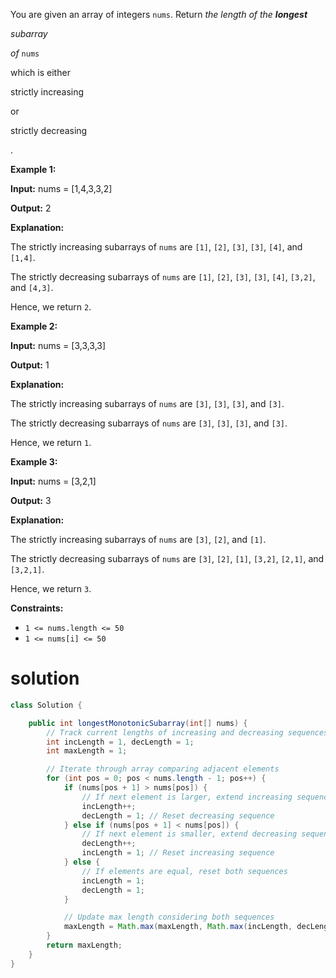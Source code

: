 You are given an array of integers `nums`. Return *the length of the **longest*** 

*subarray*

 *of* `nums`

 which is either 

strictly increasing

 or 

strictly decreasing

.



 

**Example 1:**

**Input:** nums = [1,4,3,3,2]

**Output:** 2

**Explanation:**

The strictly increasing subarrays of `nums` are `[1]`, `[2]`, `[3]`, `[3]`, `[4]`, and `[1,4]`.

The strictly decreasing subarrays of `nums` are `[1]`, `[2]`, `[3]`, `[3]`, `[4]`, `[3,2]`, and `[4,3]`.

Hence, we return `2`.

**Example 2:**

**Input:** nums = [3,3,3,3]

**Output:** 1

**Explanation:**

The strictly increasing subarrays of `nums` are `[3]`, `[3]`, `[3]`, and `[3]`.

The strictly decreasing subarrays of `nums` are `[3]`, `[3]`, `[3]`, and `[3]`.

Hence, we return `1`.

**Example 3:**

**Input:** nums = [3,2,1]

**Output:** 3

**Explanation:**

The strictly increasing subarrays of `nums` are `[3]`, `[2]`, and `[1]`.

The strictly decreasing subarrays of `nums` are `[3]`, `[2]`, `[1]`, `[3,2]`, `[2,1]`, and `[3,2,1]`.

Hence, we return `3`.

 

**Constraints:**

- `1 <= nums.length <= 50`
- `1 <= nums[i] <= 50`

# solution

```java
class Solution {

    public int longestMonotonicSubarray(int[] nums) {
        // Track current lengths of increasing and decreasing sequences
        int incLength = 1, decLength = 1;
        int maxLength = 1;

        // Iterate through array comparing adjacent elements
        for (int pos = 0; pos < nums.length - 1; pos++) {
            if (nums[pos + 1] > nums[pos]) {
                // If next element is larger, extend increasing sequence
                incLength++;
                decLength = 1; // Reset decreasing sequence
            } else if (nums[pos + 1] < nums[pos]) {
                // If next element is smaller, extend decreasing sequence
                decLength++;
                incLength = 1; // Reset increasing sequence
            } else {
                // If elements are equal, reset both sequences
                incLength = 1;
                decLength = 1;
            }

            // Update max length considering both sequences
            maxLength = Math.max(maxLength, Math.max(incLength, decLength));
        }
        return maxLength;
    }
}
```

